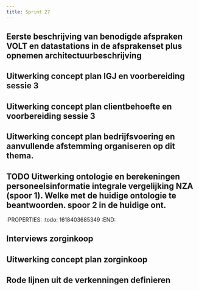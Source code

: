 ```yaml
---
title: Sprint 27
---
```


## Eerste beschrijving van benodigde afspraken VOLT en datastations in de afsprakenset plus opnemen architectuurbeschrijving
## Uitwerking concept plan IGJ en voorbereiding sessie 3
## Uitwerking concept plan clientbehoefte en voorbereiding sessie 3
## Uitwerking concept plan bedrijfsvoering en aanvullende afstemming organiseren op dit thema.
## TODO Uitwerking ontologie en berekeningen personeelsinformatie integrale vergelijking NZA (spoor 1). Welke met de huidige ontologie te beantwoorden. spoor 2 in de huidige ont.
:PROPERTIES:
:todo: 1618403685349
:END:
## Interviews zorginkoop
## Uitwerking concept plan zorginkoop
## Rode lijnen uit de verkenningen definieren
